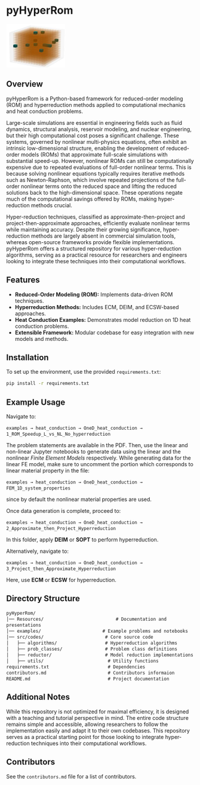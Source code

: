 # pyHyperRom

![alt text](image-2.png)
## Overview
pyHyperRom is a Python-based framework for reduced-order modeling (ROM) and hyperreduction methods applied to computational mechanics and heat conduction problems. 

Large-scale simulations are essential in engineering fields such as fluid dynamics, structural analysis, reservoir modeling, and nuclear engineering, but their high computational cost poses a significant challenge. These systems, governed by nonlinear multi-physics equations, often exhibit an intrinsic low-dimensional structure, enabling the development of reduced-order models (ROMs) that approximate full-scale simulations with substantial speed-up. However, nonlinear ROMs can still be computationally expensive due to repeated evaluations of full-order nonlinear terms. This is because solving nonlinear equations typically requires iterative methods such as Newton-Raphson, which involve repeated projections of the full-order nonlinear terms onto the reduced space and lifting the reduced solutions back to the high-dimensional space. These operations negate much of the computational savings offered by ROMs, making hyper-reduction methods crucial. 

Hyper-reduction techniques, classified as approximate-then-project and project-then-approximate approaches, efficiently evaluate nonlinear terms while maintaining accuracy. Despite their growing significance, hyper-reduction methods are largely absent in commercial simulation tools, whereas open-source frameworks provide flexible implementations. pyHyperRom offers a structured repository for various hyper-reduction algorithms, serving as a practical resource for researchers and engineers looking to integrate these techniques into their computational workflows.

## Features
- **Reduced-Order Modeling (ROM):** Implements data-driven ROM techniques.
- **Hyperreduction Methods:** Includes ECM, DEIM, and ECSW-based approaches.
- **Heat Conduction Examples:** Demonstrates model reduction on 1D heat conduction problems.
- **Extensible Framework:** Modular codebase for easy integration with new models and methods.

## Installation
To set up the environment, use the provided `requirements.txt`:

```bash
pip install -r requirements.txt
```

## Example Usage
Navigate to:

```
examples → heat_conduction → OneD_heat_conduction → 1_ROM_Speedup_L_vs_NL_No_hyperreduction
```

The problem statements are available in the PDF. Then, use the linear and non-linear Jupyter notebooks to generate data using the linear and the nonlinear *Finite Element Models* respectively. While generating data for the linear FE model, make sure to uncomment the portion which corresponds to linear material property in the file:

```
examples → heat_conduction → OneD_heat_conduction → FEM_1D_system_properties
```
since by default the nonlinear material properties are used.


Once data generation is complete, proceed to:

```
examples → heat_conduction → OneD_heat_conduction → 2_Approximate_then_Project_Hyperreduction
```

In this folder, apply **DEIM** or **SOPT** to perform hyperreduction.

Alternatively, navigate to:

```
examples → heat_conduction → OneD_heat_conduction → 3_Project_then_Approximate_Hyperreduction
```

Here, use **ECM** or **ECSW** for hyperreduction.


## Directory Structure
```
pyHyperRom/
│── Resources/                           # Documentation and presentations
│── examples/                       # Example problems and notebooks
│── src/codes/                       # Core source code
│   ├── algorithms/                  # Hyperreduction algorithms
│   ├── prob_classes/                # Problem class definitions
│   ├── reductor/                    # Model reduction implementations
│   ├── utils/                        # Utility functions
requirements.txt                      # Dependencies
contributors.md                       # Contributors informaion
README.md                             # Project documentation
```

## Additional Notes

While this repository is not optimized for maximal efficiency, it is designed with a teaching and tutorial perspective in mind. The entire code structure remains simple and accessible, allowing researchers to follow the implementation easily and adapt it to their own codebases. This repository serves as a practical starting point for those looking to integrate hyper-reduction techniques into their computational workflows.

## Contributors
See the `contributors.md` file for a list of contributors.